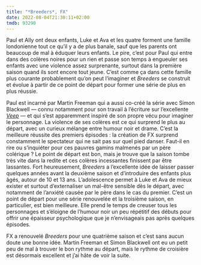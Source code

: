```yaml
---
title: "*Breeders*, FX"
date: 2022-08-04T21:30:11+02:00
tmdb: 93290 
---
```


Paul et Ally ont deux enfants, Luke et Ava et les quatre forment une famille londonienne tout ce qu’il y a de plus banale, sauf que les parents ont beaucoup de mal à éduquer leurs enfants. Le pire, c’est pour Paul qui entre dans des colères noires pour un rien et passe son temps à engueuler ses enfants avec une violence assez surprenante, surtout dans la première saison quand ils sont encore tout jeune. C’est comme ça dans cette famille plus courante probablement qu’on peut l’imaginer et *Breeders* se construit et évolue à partir de ce point de départ pour former une série de plus en plus réussie.

Paul est incarné par Martin Freeman qui a aussi co-créé la série avec Simon Blackwell — connu notamment pour son travail à l’écriture sur l’excellente [*Veep*](https://voiretmanger.fr/veep-iannucci-hbo/) — et qui s’est apparemment inspiré de son propre vécu pour imaginer le personnage. La violence de ses colères est ce qui surprend le plus au départ, avec un curieux mélange entre humour noir et drame. C’est la meilleure réussite des premiers épisodes : la création de FX surprend constamment le spectateur qui ne sait pas sur quel pied danser. Faut-il en rire ou s’inquiéter pour ces pauvres gamins malmenés par un père colérique ? Le point de départ est bon, mais je trouve que la saison tombe très vite dans la redite et ces colères incessantes finissent par être lassantes. Fort heureusement, *Breeders* a l’excellente idée de laisser passer quelques années avant la deuxième saison et d’introduire des enfants plus âgés, autour de 10 et 13 ans. L’adolescence permet à Luke et Ava de mieux exister et surtout d’externaliser un mal-être sensible dès le départ, avec notamment de l’anxiété causée par le père dans le cas du premier. C’est un point de départ pour une série renouvelée et la troisième saison, en particulier, est bien meilleure. Elle prend le temps de creuser tous les personnages et s’éloigne de l’humour noir un peu répétitif des débuts pour offrir une épaisseur psychologique que je n’envisageais pas après quelques épisodes.

FX a renouvelé *Breeders* pour une quatrième saison et c’est sans aucun doute une bonne idée. Martin Freeman et Simon Blackwell ont eu un petit peu de mal à trouver le bon rythme au départ, mais le rythme de croisière est désormais excellent et j’ai hâte de voir la suite.